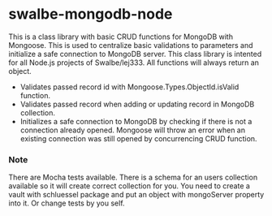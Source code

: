 # swalbe-mongodb-node

This is a class library with basic CRUD functions for MongoDB with Mongoose. This is used to centralize basic validations to parameters and initialize a safe connection to MongoDB server. This class library is intented for all Node.js projects of Swalbe/lej333. All functions will always return an object.

- Validates passed record id with Mongoose.Types.ObjectId.isValid function.
- Validates passed record when adding or updating record in MongoDB collection.
- Initializes a safe connection to MongoDB by checking if there is not a connection already opened. Mongoose will throw an error when an existing connection was still opened by concurrencing CRUD function.

### Note
There are Mocha tests available. There is a schema for an users collection available so it will create correct collection for you. You need to create a vault with schluessel package and put an object with mongoServer property into it. Or change tests by you self.
